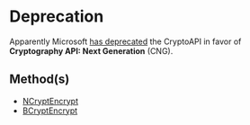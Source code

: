 # Deprecation

Apparently Microsoft [has deprecated](https://learn.microsoft.com/en-us/windows/win32/seccng/cng-portal) the CryptoAPI in favor of **Cryptography API: Next Generation** (CNG).

## Method(s)

- [NCryptEncrypt](https://learn.microsoft.com/en-us/windows/win32/api/ncrypt/nf-ncrypt-ncryptencrypt)
- [BCryptEncrypt](https://learn.microsoft.com/en-us/windows/win32/api/bcrypt/nf-bcrypt-bcryptencrypt)